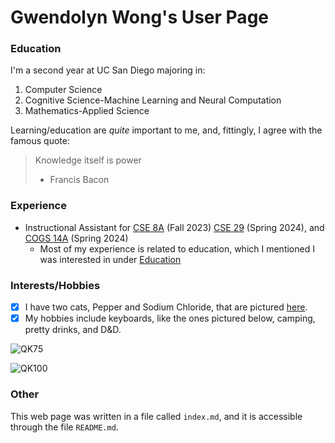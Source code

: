 # Gwendolyn Wong's User Page
### Education 
I'm a second year at UC San Diego majoring in:

1. Computer Science
2. Cognitive Science-Machine Learning and Neural Computation
3.  Mathematics-Applied Science

Learning/education are *quite* important to me, and, fittingly, I agree with the famous quote:

> Knowledge itself is power 
> - Francis Bacon

### Experience

- Instructional Assistant for [CSE 8A](https://catalog.ucsd.edu/courses/CSE.html) (Fall 2023) [CSE 29](https://catalog.ucsd.edu/courses/CSE.html) (Spring 2024), and [COGS 14A](https://catalog.ucsd.edu/courses/COGS.html) (Spring 2024)
  - Most of my experience is related to education, which I mentioned I was interested in under [Education](#education)

### Interests/Hobbies

- [X] I have two cats, Pepper and Sodium Chloride, that are pictured [here](/IMG_7572.jpeg).
- [X] My hobbies include keyboards, like the ones pictured below, camping, pretty drinks, and D&D.

![QK75](https://www.ashkeebs.com/wp-content/uploads/2022/11/b6f7f032e13b4a3be4d08fc57badb260.jpg)

![QK100](https://www.switchkeys.com.au/cdn/shop/files/silvercasew_goldenweight.png?v=1700733362&width=2560)

### Other

This web page was written in a file called `index.md`, and it is accessible through the file `README.md`.
